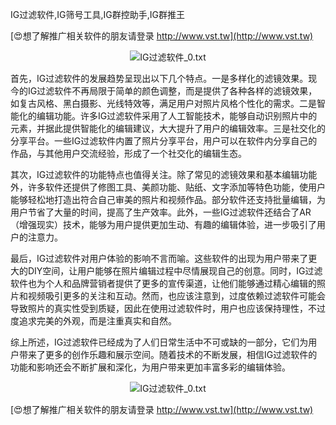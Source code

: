 IG过滤软件,IG筛号工具,IG群控助手,IG群推王

[😍想了解推广相关软件的朋友请登录 http://www.vst.tw](http://www.vst.tw)

 <center><img src="https://vst.tw/MP4/tuiguang/png/0.png" alt="IG过滤软件_0.txt"></center>

首先，IG过滤软件的发展趋势呈现出以下几个特点。一是多样化的滤镜效果。现今的IG过滤软件不再局限于简单的颜色调整，而是提供了各种各样的滤镜效果，如复古风格、黑白摄影、光线特效等，满足用户对照片风格个性化的需求。二是智能化的编辑功能。许多IG过滤软件采用了人工智能技术，能够自动识别照片中的元素，并据此提供智能化的编辑建议，大大提升了用户的编辑效率。三是社交化的分享平台。一些IG过滤软件内置了照片分享平台，用户可以在软件内分享自己的作品，与其他用户交流经验，形成了一个社交化的编辑生态。

其次，IG过滤软件的功能特点也值得关注。除了常见的滤镜效果和基本编辑功能外，许多软件还提供了修图工具、美颜功能、贴纸、文字添加等特色功能，使用户能够轻松地打造出符合自己审美的照片和视频作品。部分软件还支持批量编辑，为用户节省了大量的时间，提高了生产效率。此外，一些IG过滤软件还结合了AR（增强现实）技术，能够为用户提供更加生动、有趣的编辑体验，进一步吸引了用户的注意力。

最后，IG过滤软件对用户体验的影响不言而喻。这些软件的出现为用户带来了更大的DIY空间，让用户能够在照片编辑过程中尽情展现自己的创意。同时，IG过滤软件也为个人和品牌营销者提供了更多的宣传渠道，让他们能够通过精心编辑的照片和视频吸引更多的关注和互动。然而，也应该注意到，过度依赖过滤软件可能会导致照片的真实性受到质疑，因此在使用过滤软件时，用户也应该保持理性，不过度追求完美的外观，而是注重真实和自然。

综上所述，IG过滤软件已经成为了人们日常生活中不可或缺的一部分，它们为用户带来了更多的创作乐趣和展示空间。随着技术的不断发展，相信IG过滤软件的功能和影响还会不断扩展和深化，为用户带来更加丰富多彩的编辑体验。

 <center><img src="https://vst.tw/MP4/tuiguang/png/6.png" alt="IG过滤软件_0.txt"></center>

[😍想了解推广相关软件的朋友请登录 http://www.vst.tw](http://www.vst.tw)



